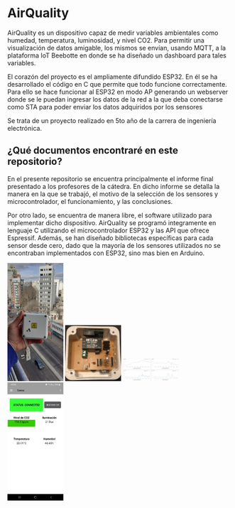 # AirQuality

AirQuality es un dispositivo capaz de medir variables ambientales como humedad, temperatura, luminosidad, y nivel CO2. Para permitir una visualización de datos amigable, los mismos se envían, usando MQTT, a la plataforma IoT Beebotte en donde se ha diseñado un dashboard para tales variables.

El corazón del proyecto es el ampliamente difundido ESP32. En él se ha desarrollado el código en C que permite que todo funcione correctamente. Para ello se hace funcionar al ESP32 en modo AP generando un webserver donde se le puedan ingresar los datos de la red a la que deba conectarse como STA para poder enviar los datos adquiridos por los sensores

Se trata de un proyecto realizado en 5to año de la carrera de ingeniería electrónica.


## ¿Qué documentos encontraré en este repositorio?
En el presente repositorio se encuentra principalmente el informe final presentado a los profesores de la cátedra. En dicho informe se detalla la manera en la que se trabajó, el motivo de la selección de los sensores y microcontrolador, el funcionamiento, y las conclusiones. 

Por otro lado, se encuentra de manera libre, el software utilizado para implementar dicho dispositivo. AirQuality se programó integramente en lenguaje C utilizando el microcontrolador ESP32 y las API que ofrece Espressif.
Además, se han diseñado bibliotecas específicas para cada sensor desde cero, dado que la mayoría de los sensores utilizados no se encontraban implementados con ESP32, sino mas bien en Arduino. 


<img src="https://github.com/kevingiribuela/AirQuality/blob/main/Imagenes/a.jpg?raw=true" width=25% height=25%> <img src="https://github.com/kevingiribuela/AirQuality/blob/main/Imagenes/b.jpg?raw=true" width=25% height=25%> <img src="https://github.com/kevingiribuela/AirQuality/blob/main/Imagenes/c.jpg?raw=true" width=25% height=25%> <img src="https://github.com/kevingiribuela/AirQuality/blob/main/Imagenes/d.jpg?raw=true" width=25% height=25%>
